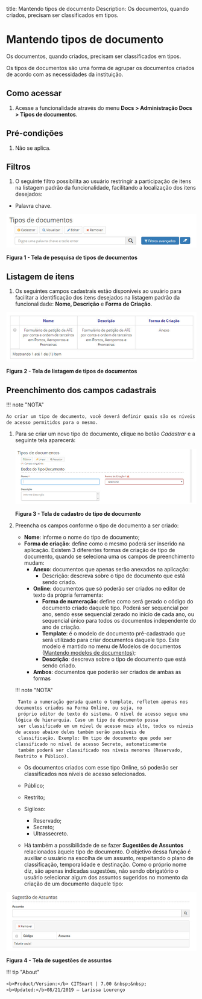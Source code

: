 title: Mantendo tipos de documento
Description: Os documentos, quando criados, precisam ser classificados em tipos.
# Mantendo tipos de documento

Os documentos, quando criados, precisam ser classificados em tipos.

Os tipos de documentos são uma forma de agrupar os documentos criados de acordo com as necessidades da instituição.

Como acessar
---------------

1. Acesse a funcionalidade através do menu **Docs > Administração Docs > Tipos de documentos**.

Pré-condições
-----------------

1. Não se aplica.

Filtros
---------

1. O seguinte filtro possibilita ao usuário restringir a participação de itens na listagem padrão da funcionalidade, facilitando
a localização dos itens desejados:

- Palavra chave.

![Pesquisa](images/tipos.img1.jpg)

**Figura 1 - Tela de pesquisa de tipos de documentos**

Listagem de itens
--------------------

1. Os seguintes campos cadastrais estão disponíveis ao usuário para facilitar a identificação dos itens desejados na listagem
padrão da funcionalidade: **Nome, Descrição** e **Forma de Criação**.

![Listagem](images/tipos.img2.jpg)

**Figura 2 - Tela de listagem de tipos de documentos**

Preenchimento dos campos cadastrais
-----------------------------------------

!!! note "NOTA"

    Ao criar um tipo de documento, você deverá definir quais são os níveis de acesso permitidos para o mesmo.
    
1. Para se criar um novo tipo de documento, clique no botão *Cadastrar* e a seguinte tela aparecerá:

    ![Cadastro](images/tipos.img3.jpg)
    
    **Figura 3 - Tela de cadastro de tipo de documento**
    
2. Preencha os campos conforme o tipo de documento a ser criado:

    - **Nome**: informe o nome do tipo de documento;
    - **Forma de criação**: define como o mesmo poderá ser inserido na aplicação. Existem 3 diferentes formas de criação de
    tipo de documento, quando se seleciona uma os campos de preenchimento mudam:
        - **Anexo**: documentos que apenas serão anexados na aplicação:
            - Descrição: descreva sobre o tipo de documento que está sendo criado.
        - **Online**: documentos que só poderão ser criados no editor de texto da própria ferramenta:
            - **Forma de numeração**: define como será gerado o código do documento criado daquele tipo. Poderá ser 
            sequencial por ano, sendo esse sequencial zerado no início de cada ano, ou sequencial único para todos os
            documentos independente do ano de criação.
            - **Template**: é o modelo de documento pré-cadastrado que será utilizado para criar documentos daquele tipo. Este 
            modelo é mantido no menu de Modelos de documentos ([Mantendo modelos de documentos][1]);
            - **Descrição**: descreva sobre o tipo de documento que está sendo criado.
        - **Ambos**: documentos que poderão ser criados de ambas as formas
        
    !!! note "NOTA"
    
        Tanto a numeração gerada quanto o template, refletem apenas nos documentos criados na Forma Online, ou seja, no 
        próprio editor de texto do sistema. O nível de acesso segue uma lógica de hierarquia. Caso um tipo de documento possa 
        ser classificado em um nível de acesso mais alto, todos os níveis de acesso abaixo deles também serão passíveis de 
        classificação. Exemplo: Um tipo de documento que pode ser classificado no nível de acesso Secreto, automaticamente 
        também poderá ser classificado nos níveis menores (Reservado, Restrito e Público).
        
    - Os documentos criados com esse tipo Online, só poderão ser classificados nos níveis de acesso selecionados.
    
    - Público;
    - Restrito;
    - Sigiloso:
        - Reservado;
        - Secreto;
        - Ultrassecreto.
    
    - Há também a possibilidade de se fazer **Sugestões de Assuntos** relacionados àquele tipo de documento. O objetivo dessa
    função é auxiliar o usuário na escolha de um assunto, respeitando o plano de classificação, temporalidade e destinação. 
    Como o próprio nome diz, são apenas indicadas sugestões, não sendo obrigatório o usuário selecionar algum dos assuntos 
    sugeridos no momento da criação de um documento daquele tipo:
    
![Sugestões](images/tipos.img4.jpg)

**Figura 4 - Tela de sugestões de assuntos**

!!! tip "About"

    <b>Product/Version:</b> CITSmart | 7.00 &nbsp;&nbsp;
    <b>Updated:</b>08/21/2019 – Larissa Lourenço












            
            
            
[1]:/pt-br/citsmart-docs/user-guide/operate/document-template.html


















